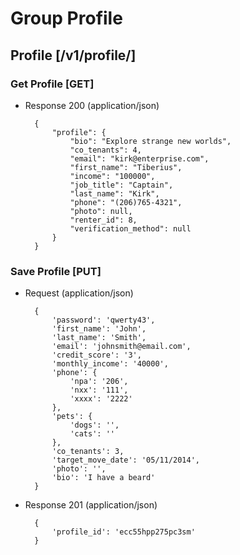 # Group Profile

## Profile [/v1/profile/]
### Get Profile [GET]
+ Response 200 (application/json)

        {
            "profile": {
                "bio": "Explore strange new worlds",
                "co_tenants": 4,
                "email": "kirk@enterprise.com",
                "first_name": "Tiberius",
                "income": "100000",
                "job_title": "Captain",
                "last_name": "Kirk",
                "phone": "(206)765-4321",
                "photo": null,
                "renter_id": 8,
                "verification_method": null
            }
        }

### Save Profile [PUT]
+ Request (application/json)

        {
            'password': 'qwerty43',
            'first_name': 'John',
            'last_name': 'Smith',
            'email': 'johnsmith@email.com',
            'credit_score': '3',
            'monthly_income': '40000',
            'phone': {
                'npa': '206',
                'nxx': '111',
                'xxxx': '2222'
            },
            'pets': {
                'dogs': '',
                'cats': ''
            },
            'co_tenants': 3,
            'target_move_date': '05/11/2014',
            'photo': '',
            'bio': 'I have a beard'
        }

+ Response 201 (application/json)

        {
            'profile_id': 'ecc55hpp275pc3sm'
        }
